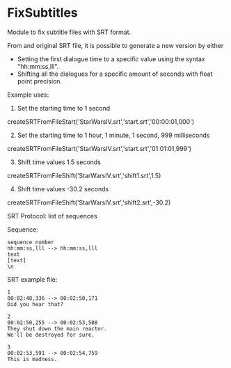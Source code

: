 # FixSubtitles
Module to fix subtitle files with SRT format.

From and original SRT file, it is possible to generate a new version by either
- Setting the first dialogue time to a specific value using the syntax "hh:mm:ss,lll".
- Shifting all the dialogues for a specific amount of seconds with float point precision.

Example uses:
1) Set the starting time to 1 second

createSRTFromFileStart('StarWarsIV.srt','start.srt','00:00:01,000')

2) Set the starting time to 1 hour, 1 minute, 1 second, 999 milliseconds

createSRTFromFileStart('StarWarsIV.srt','start.srt','01:01:01,999')

3) Shift time values 1.5 seconds

createSRTFromFileShift('StarWarsIV.srt','shift1.srt',1.5)

4) Shift time values -30.2 seconds

createSRTFromFileShift('StarWarsIV.srt','shift2.srt',-30.2)

SRT Protocol: list of sequences

Sequence:

	sequence number
	hh:mm:ss,lll --> hh:mm:ss,lll
	text
	[text]
	\n
	
SRT example file:

	1
	00:02:48,336 --> 00:02:50,171
	Did you hear that?

	2
	00:02:50,255 --> 00:02:53,508
	They shut down the main reactor.
	We'll be destroyed for sure.

	3
	00:02:53,591 --> 00:02:54,759
	This is madness.
